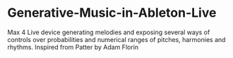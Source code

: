 # Generative-Music-in-Ableton-Live
Max 4 Live device generating melodies and exposing several ways of controls over probabilities and numerical ranges of pitches, harmonies and rhythms. Inspired from Patter by Adam Florin
